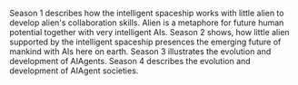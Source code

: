 Season 1 describes how the intelligent spaceship works with little alien to develop alien's collaboration skills. Alien is a metaphore for future human potential together with very intelligent AIs.
Season 2 shows, how little alien supported by the intelligent spaceship presences the emerging future of mankind with AIs here on earth.
Season 3 illustrates the evolution and development of AIAgents.
Season 4 describes the evolution and development of AIAgent societies.
